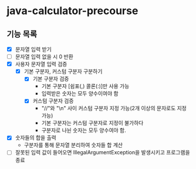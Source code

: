 # java-calculator-precourse

## 기능 목록
- [x] 문자열 입력 받기
- [ ] 문자열 입력 없을 시 0 반환
- [x] 사용자 문자열 입력 검증
  - [x] 기본 구분자, 커스텀 구분자 구분하기
    - [x] 기본 구분자 검증
      - 기본 구분자 [쉼표(,) 콜론(:)]만 사용 가능
      - 입력받은 숫자는 모두 양수이여야 함
    - [x] 커스텀 구분자 검증
      - "//"와 "\n" 사이 커스텀 구분자 지정 가능(2개 이상의 문자로도 지정 가능)
      - 기본 구분자는 커스텀 구분자로 지정이 불가하다
      - 구분자로 나뉜 숫자는 모두 양수여야 함.
- [x] 숫자들의 합을 출력
  - 구분자를 통해 문자열 분리하여 숫자들 합 계산
- [ ] 잘못된 입력 값이 들어오면 IllegalArgumentException을 발생시키고 프로그램을 종료